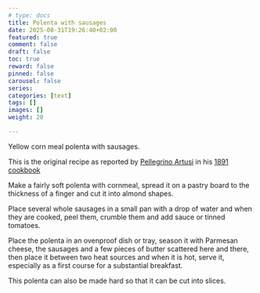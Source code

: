 ```yaml
---
# type: docs 
title: Polenta with sausages
date: 2025-08-31T19:26:40+02:00
featured: true
comment: false
draft: false
toc: true
reward: false
pinned: false
carousel: false
series:
categories: [text]
tags: []
images: []
weight: 20

---
```




Yellow corn meal polenta with sausages.

This is the original recipe as reported by [Pellegrino Artusi](https://en.wikipedia.org/wiki/Pellegrino_Artusi) 
in his [1891 cookbook](https://it.wikipedia.org/wiki/La_scienza_in_cucina_e_l%27arte_di_mangiar_bene)

<!--more-->


Make a fairly soft polenta with cornmeal, spread it
on a pastry board to the thickness of a finger and cut it into almond shapes.

Place several whole sausages in a small pan with a drop of water
and when they are cooked, peel them, crumble them and add sauce or
tinned tomatoes.

Place the polenta in an ovenproof dish or tray,
season it with Parmesan cheese, the sausages and a few pieces
of butter scattered here and there, then place it between two heat sources and when it is
hot, serve it, especially as a first course for a substantial breakfast. 

This polenta can also be made hard so that it can be cut into slices. 

